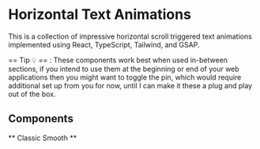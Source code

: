 # Horizontal Text Animations
This is a collection of impressive horizontal scroll triggered text animations implemented using React, TypeScript, Tailwind, and GSAP. 

== Tip 💡 == : These components work best when used in-between sections, if you intend to use them at the beginning or end of your web applications then you might want to toggle the pin, which would require additional set up from you for now, until I can make it these a plug and play out of the box.

## Components
** Classic Smooth **